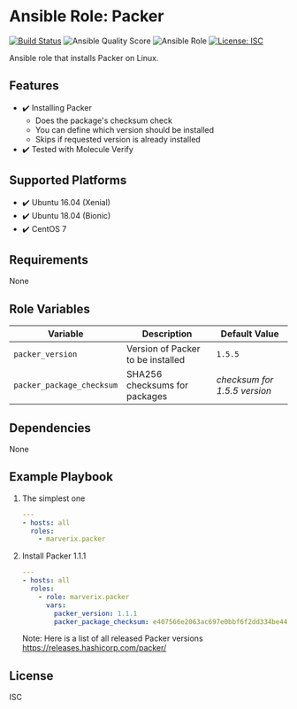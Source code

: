 # Ansible Role: Packer

[![Build Status](https://travis-ci.com/marverix/ansible-role-packer.svg?branch=master)](https://travis-ci.com/marverix/ansible-role-packer)
![Ansible Quality Score](https://img.shields.io/ansible/quality/48205)
![Ansible Role](https://img.shields.io/ansible/role/48205)
[![License: ISC](https://img.shields.io/badge/License-ISC-blue.svg)](LICENSE)

Ansible role that installs Packer on Linux.

## Features

- ✔️ Installing Packer
  - Does the package's checksum check
  - You can define which version should be installed
  - Skips if requested version is already installed
- ✔️ Tested with Molecule Verify

## Supported Platforms

- ✔️ Ubuntu 16.04 (Xenial)
- ✔️ Ubuntu 18.04 (Bionic)
- ✔️ CentOS 7

## Requirements

None

## Role Variables

Variable | Description | Default Value
--- | --- | ---
`packer_version` | Version of Packer to be installed | `1.5.5`
`packer_package_checksum` | SHA256 checksums for packages | *checksum for 1.5.5 version*

## Dependencies

None

## Example Playbook

1. The simplest one

    ```yml
    ---
    - hosts: all
      roles:
        - marverix.packer
    ```

1. Install Packer 1.1.1

    ```yml
    ---
    - hosts: all
      roles:
        - role: marverix.packer
          vars:
            packer_version: 1.1.1
            packer_package_checksum: e407566e2063ac697e0bbf6f2dd334be448d58bed93f44a186408bf1fc54c552
    ```

    Note: Here is a list of all released Packer versions https://releases.hashicorp.com/packer/

## License

ISC
